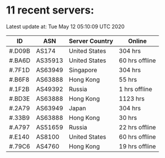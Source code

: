 # 11 recent servers:

Latest update at: Tue May 12 05:10:09 UTC 2020

| ID | ASN | Server Country | Online |
| -- | --- | -------------- | ------ |
| #.D09B | AS174 | United States | 304 hrs |
| #.BA6D | AS35913 | United States | 60 hrs offline |
| #.7F1D | AS63949 | Singapore | 304 hrs |
| #.B6F8 | AS63888 | Hong Kong | 55 hrs |
| #.1F2B | AS49392 | Russia | 1 hrs offline |
| #.BD3E | AS63888 | Hong Kong | 1123 hrs |
| #.2A79 | AS63949 | Japan | 304 hrs |
| #.33B9 | AS63888 | Hong Kong | 30 hrs |
| #.A797 | AS51659 | Russia | 22 hrs offline |
| #.E140 | AS8100 | United States | 60 hrs offline |
| #.79C6 | AS4760 | Hong Kong | 19 hrs offline |

